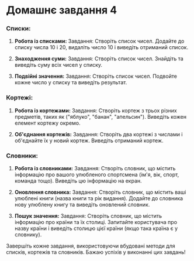 # Домашнє завдання 4

### Списки:

1. **Робота із списками:**
   Завдання: Створіть список чисел. Додайте до списку числа 10 і 20, видаліть число 10 і виведіть отриманий список.

2. **Знаходження суми:**
   Завдання: Створіть список чисел. Знайдіть та виведіть суму всіх чисел у списку.

3. **Подвійні значення:**
   Завдання: Створіть список чисел. Подвойте кожне число у списку та виведіть результат.

### Кортежі:

1. **Робота із кортежами:**
   Завдання: Створіть кортеж з трьох різних предметів, таких як ("яблуко", "банан", "апельсин"). Виведіть кожен елемент кортежу окремо.

2. **Об'єднання кортежів:**
   Завдання: Створіть два кортежі з числами і об'єднайте їх у новий кортеж. Виведіть отриманий кортеж.

### Словники:

1. **Робота із словниками:**
   Завдання: Створіть словник, що містить інформацію про вашого улюбленого спортсмена (ім'я, вік, спорт, команда тощо). Виведіть цю інформацію на екран.

2. **Оновлення словника:**
   Завдання: Створіть словник, що містить ваші улюблені книги (назва книги та рік видання). Додайте до словника нову улюблену книгу та виведіть оновлений словник.

3. **Пошук значення:**
   Завдання: Створіть словник, що містить інформацію про країни та їх столиці. Запитайте користувача про назву країни і виведіть столицю цієї країни (якщо така країна є у словнику).

Завершіть кожне завдання, використовуючи вбудовані методи для списків, кортежів та словників. Бажаю успіхів у виконанні цих завдань!